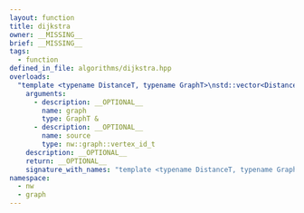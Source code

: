 ```yaml
---
layout: function
title: dijkstra
owner: __MISSING__
brief: __MISSING__
tags:
  - function
defined_in_file: algorithms/dijkstra.hpp
overloads:
  "template <typename DistanceT, typename GraphT>\nstd::vector<DistanceT> dijkstra(GraphT &, nw::graph::vertex_id_t)":
    arguments:
      - description: __OPTIONAL__
        name: graph
        type: GraphT &
      - description: __OPTIONAL__
        name: source
        type: nw::graph::vertex_id_t
    description: __OPTIONAL__
    return: __OPTIONAL__
    signature_with_names: "template <typename DistanceT, typename GraphT>\nstd::vector<DistanceT> dijkstra(GraphT & graph, nw::graph::vertex_id_t source)"
namespace:
  - nw
  - graph
---
```

